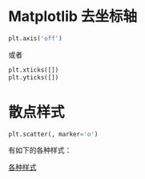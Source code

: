 # Matplotlib 去坐标轴

```python
plt.axis('off')
```

或者

```python
plt.xticks([])
plt.yticks([])
```

# 散点样式

```python
plt.scatter(, marker='o')
```

有如下的各种样式：

[各种样式](https://blog.csdn.net/weixin_40713373/article/details/80024583?depth_1-utm_source=distribute.pc_relevant.none-task&utm_source=distribute.pc_relevant.none-task)
